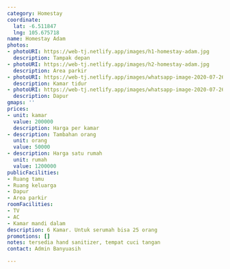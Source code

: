 ```yaml
---
category: Homestay
coordinate:
  lat: -6.511847
  lng: 105.675718
name: Homestay Adam
photos:
- photoURI: https://web-tj.netlify.app/images/h1-homestay-adam.jpg
  description: Tampak depan
- photoURI: https://web-tj.netlify.app/images/h2-homestay-adam.jpg
  description: Area parkir
- photoURI: https://web-tj.netlify.app/images/whatsapp-image-2020-07-26-at-145834.jpg
  description: Kamar tidur
- photoURI: https://web-tj.netlify.app/images/whatsapp-image-2020-07-26-at-145601.jpg
  description: Dapur
gmaps: ''
prices:
- unit: kamar
  value: 200000
  description: Harga per kamar
- description: Tambahan orang
  unit: orang
  value: 50000
- description: Harga satu rumah
  unit: rumah
  value: 1200000
publicFacilities:
- Ruang tamu
- Ruang keluarga
- Dapur
- Area parkir
roomFacilities:
- TV
- AC
- Kamar mandi dalam
description: 6 Kamar. Untuk serumah bisa 25 orang
promotions: []
notes: tersedia hand sanitizer, tempat cuci tangan
contact: Admin Banyuasih

---
```

